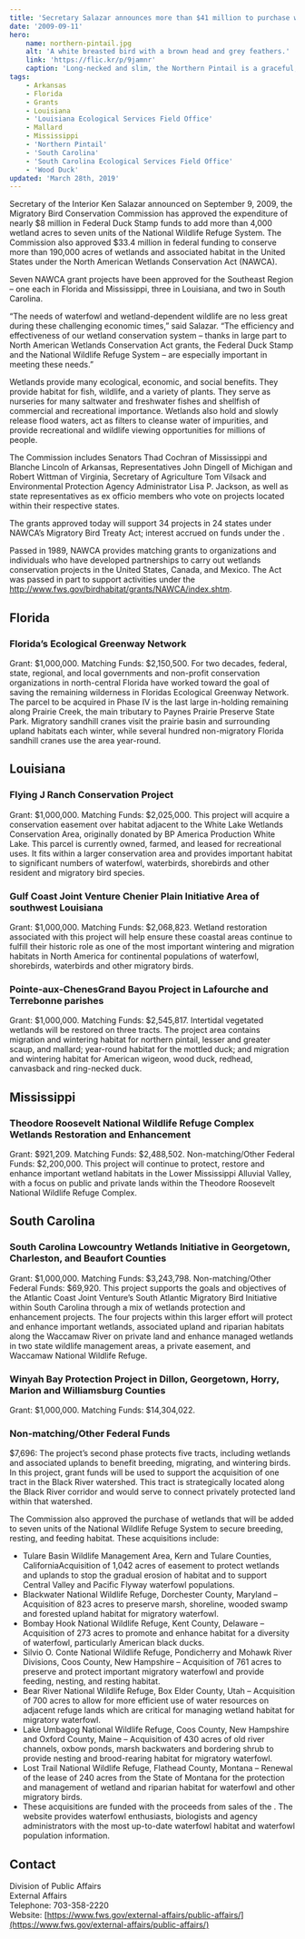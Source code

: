 ```yaml
---
title: 'Secretary Salazar announces more than $41 million to purchase wetlands and fund grants for migratory waterfowl habitat more than $7 million in waterfowl habitat grants approved for southeastern states'
date: '2009-09-11'
hero:
    name: northern-pintail.jpg
    alt: 'A white breasted bird with a brown head and grey feathers.'
    link: 'https://flic.kr/p/9jamnr'
    caption: 'Long-necked and slim, the Northern Pintail is a graceful, elegant bird. Photo by Dan Cox, USFWS.'
tags:
    - Arkansas
    - Florida
    - Grants
    - Louisiana
    - 'Louisiana Ecological Services Field Office'
    - Mallard
    - Mississippi
    - 'Northern Pintail'
    - 'South Carolina'
    - 'South Carolina Ecological Services Field Office'
    - 'Wood Duck'
updated: 'March 28th, 2019'
---
```


Secretary of the Interior Ken Salazar announced on September 9, 2009, the Migratory Bird Conservation Commission has approved the expenditure of nearly $8 million in Federal Duck Stamp funds to add more than 4,000 wetland acres to seven units of the National Wildlife Refuge System. The Commission also approved $33.4 million in federal funding to conserve more than 190,000 acres of wetlands and associated habitat in the United States under the North American Wetlands Conservation Act (NAWCA).

Seven NAWCA grant projects have been approved for the Southeast Region – one each in Florida and Mississippi, three in Louisiana, and two in South Carolina.

“The needs of waterfowl and wetland-dependent wildlife are no less great during these challenging economic times,” said Salazar. “The efficiency and effectiveness of our wetland conservation system – thanks in large part to North American Wetlands Conservation Act grants, the Federal Duck Stamp and the National Wildlife Refuge System – are especially important in meeting these needs.”

Wetlands provide many ecological, economic, and social benefits. They provide habitat for fish, wildlife, and a variety of plants. They serve as nurseries for many saltwater and freshwater fishes and shellfish of commercial and recreational importance. Wetlands also hold and slowly release flood waters, act as filters to cleanse water of impurities, and provide recreational and wildlife viewing opportunities for millions of people.

The Commission includes Senators Thad Cochran of Mississippi and Blanche Lincoln of Arkansas, Representatives John Dingell of Michigan and Robert Wittman of Virginia, Secretary of Agriculture Tom Vilsack and Environmental Protection Agency Administrator Lisa P. Jackson, as well as state representatives as ex officio members who vote on projects located within their respective states.

The grants approved today will support 34 projects in 24 states under NAWCA’s Migratory Bird Treaty Act; interest accrued on funds under the .

Passed in 1989, NAWCA provides matching grants to organizations and individuals who have developed partnerships to carry out wetlands conservation projects in the United States, Canada, and Mexico. The Act was passed in part to support activities under the http://www.fws.gov/birdhabitat/grants/NAWCA/index.shtm.

## Florida

### Florida’s Ecological Greenway Network

Grant: $1,000,000. Matching Funds: $2,150,500. For two decades, federal, state, regional, and local governments and non-profit conservation organizations in north-central Florida have worked toward the goal of saving the remaining wilderness in Floridas Ecological Greenway Network. The parcel to be acquired in Phase IV is the last large in-holding remaining along Prairie Creek, the main tributary to Paynes Prairie Preserve State Park. Migratory sandhill cranes visit the prairie basin and surrounding upland habitats each winter, while several hundred non-migratory Florida sandhill cranes use the area year-round.

## Louisiana

### Flying J Ranch Conservation Project

Grant: $1,000,000. Matching Funds: $2,025,000. This project will acquire a conservation easement over habitat adjacent to the White Lake Wetlands Conservation Area, originally donated by BP America Production White Lake. This parcel is currently owned, farmed, and leased for recreational uses. It fits within a larger conservation area and provides important habitat to significant numbers of waterfowl, waterbirds, shorebirds and other resident and migratory bird species.

### Gulf Coast Joint Venture Chenier Plain Initiative Area of southwest Louisiana

Grant: $1,000,000. Matching Funds: $2,068,823. Wetland restoration associated with this project will help ensure these coastal areas continue to fulfill their historic role as one of the most important wintering and migration habitats in North America for continental populations of waterfowl, shorebirds, waterbirds and other migratory birds.

### Pointe-aux-ChenesGrand Bayou Project in Lafourche and Terrebonne parishes

Grant: $1,000,000. Matching Funds: $2,545,817. Intertidal vegetated wetlands will be restored on three tracts. The project area contains migration and wintering habitat for northern pintail, lesser and greater scaup, and mallard; year-round habitat for the mottled duck; and migration and wintering habitat for American wigeon, wood duck, redhead, canvasback and ring-necked duck.

## Mississippi

### Theodore Roosevelt National Wildlife Refuge Complex Wetlands Restoration and Enhancement

Grant: $921,209. Matching Funds: $2,488,502. Non-matching/Other Federal Funds: $2,200,000. This project will continue to protect, restore and enhance important wetland habitats in the Lower Mississippi Alluvial Valley, with a focus on public and private lands within the Theodore Roosevelt National Wildlife Refuge Complex.

## South Carolina

### South Carolina Lowcountry Wetlands Initiative in Georgetown, Charleston, and Beaufort Counties

Grant: $1,000,000. Matching Funds: $3,243,798. Non-matching/Other Federal Funds: $69,920. This project supports the goals and objectives of the Atlantic Coast Joint Venture’s South Atlantic Migratory Bird Initiative within South Carolina through a mix of wetlands protection and enhancement projects. The four projects within this larger effort will protect and enhance important wetlands, associated upland and riparian habitats along the Waccamaw River on private land and enhance managed wetlands in two state wildlife management areas, a private easement, and Waccamaw National Wildlife Refuge.

### Winyah Bay Protection Project in Dillon, Georgetown, Horry, Marion and Williamsburg Counties

Grant: $1,000,000. Matching Funds: $14,304,022.

### Non-matching/Other Federal Funds

$7,696: The project’s second phase protects five tracts, including wetlands and associated uplands to benefit breeding, migrating, and wintering birds. In this project, grant funds will be used to support the acquisition of one tract in the Black River watershed. This tract is strategically located along the Black River corridor and would serve to connect privately protected land within that watershed.

The Commission also approved the purchase of wetlands that will be added to seven units of the National Wildlife Refuge System to secure breeding, resting, and feeding habitat. These acquisitions include:

* Tulare Basin Wildlife Management Area, Kern and Tulare Counties, CaliforniaAcquisition of 1,042 acres of easement to protect wetlands and uplands to stop the gradual erosion of habitat and to support Central Valley and Pacific Flyway waterfowl populations.
* Blackwater National Wildlife Refuge, Dorchester County, Maryland – Acquisition of 823 acres to preserve marsh, shoreline, wooded swamp and forested upland habitat for migratory waterfowl.
* Bombay Hook National Wildlife Refuge, Kent County, Delaware – Acquisition of 273 acres to promote and enhance habitat for a diversity of waterfowl, particularly American black ducks.
* Silvio O. Conte National Wildlife Refuge, Pondicherry and Mohawk River Divisions, Coos County, New Hampshire – Acquisition of 761 acres to preserve and protect important migratory waterfowl and provide feeding, nesting, and resting habitat.
* Bear River National Wildlife Refuge, Box Elder County, Utah – Acquisition of 700 acres to allow for more efficient use of water resources on adjacent refuge lands which are critical for managing wetland habitat for migratory waterfowl.
* Lake Umbagog National Wildlife Refuge, Coos County, New Hampshire and Oxford County, Maine – Acquisition of 430 acres of old river channels, oxbow ponds, marsh backwaters and bordering shrub to provide nesting and brood-rearing habitat for migratory waterfowl.
* Lost Trail National Wildlife Refuge, Flathead County, Montana – Renewal of the lease of 240 acres from the State of Montana for the protection and management of wetland and riparian habitat for waterfowl and other migratory birds.
* These acquisitions are funded with the proceeds from sales of the . The website provides waterfowl enthusiasts, biologists and agency administrators with the most up-to-date waterfowl habitat and waterfowl population information.

## Contact

Division of Public Affairs  
External Affairs  
Telephone: 703-358-2220  
Website: [https://www.fws.gov/external-affairs/public-affairs/](https://www.fws.gov/external-affairs/public-affairs/)
